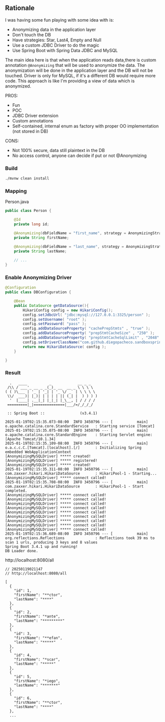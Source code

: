 ## Rationale

I was having some fun playing with some idea with is:

* Anonymizing data in the application layer
* Don't touch the DB
* Have strategies: Star, Last4, Empty and Null
* Use a custom JDBC Driver to do the magic
* Use Spring Boot with Spring Data JDBC and MySQL

The main idea here is that when the application reads data,there is custom annotation `@Anonymizing` that will be used to anonymize the data. The anonymization will be done in the application layer and the DB will not be touched.
Driver is only for MySQL, if it's a different DB would require more code. This approach
is like I'm providing a view of data which is anonymized.

PROS:

* Fun
* POC
* JDBC Driver extension
* Custom annotations
* Self-contained, internal enum as factory with proper OO implementation (not stored in DB)

CONS:

* Not 100% secure, data still plaintext in the DB
* No access control, anyone can decide if put or not @Anonymizing

### Build

```bash
./mvnw clean install
```

### Mapping

Person.java
```Java
public class Person {

    @Id
    private long id;

    @Anonymizing(dbFieldName = "first_name", strategy = AnonymizingStrategy.LAST4)
    private String firstName;

    @Anonymizing(dbFieldName = "last_name", strategy = AnonymizingStrategy.STAR)
    private String lastName;
 
    // ...
}
```

### Enable Anonymizing Driver

```Java 
@Configuration
public class DBConfiguration {

    @Bean
    public DataSource getDataSource(){
        HikariConfig config = new HikariConfig();
        config.setJdbcUrl( "jdbc:mysql://127.0.0.1:3325/person" );
        config.setUsername( "root" );
        config.setPassword( "pass" );
        config.addDataSourceProperty( "cachePrepStmts" , "true" );
        config.addDataSourceProperty( "prepStmtCacheSize" , "250" );
        config.addDataSourceProperty( "prepStmtCacheSqlLimit" , "2048" );
        config.setDriverClassName("com.github.diegopacheco.sandboxspring.driver.infra.AnonymizingMySQLDriver");
        return new HikariDataSource( config );
    }

}
```

### Result

```
  .   ____          _            __ _ _
 /\\ / ___'_ __ _ _(_)_ __  __ _ \ \ \ \
( ( )\___ | '_ | '_| | '_ \/ _` | \ \ \ \
 \\/  ___)| |_)| | | | | || (_| |  ) ) ) )
  '  |____| .__|_| |_|_| |_\__, | / / / /
 =========|_|==============|___/=/_/_/_/

 :: Spring Boot ::                (v3.4.1)

2025-01-19T02:15:35.073-08:00  INFO 3450796 --- [           main] o.apache.catalina.core.StandardService   : Starting service [Tomcat]
2025-01-19T02:15:35.075-08:00  INFO 3450796 --- [           main] o.apache.catalina.core.StandardEngine    : Starting Servlet engine: [Apache Tomcat/10.1.34]
2025-01-19T02:15:35.109-08:00  INFO 3450796 --- [           main] o.a.c.c.C.[Tomcat].[localhost].[/]       : Initializing Spring embedded WebApplicationContext
[AnonymizingMySQLDriver] ***** created!
[AnonymizingMySQLDriver] ***** registered!
[AnonymizingMySQLDriver] ***** created!
2025-01-19T02:15:35.311-08:00  INFO 3450796 --- [           main] com.zaxxer.hikari.HikariDataSource       : HikariPool-1 - Starting...
[AnonymizingMySQLDriver] ***** connect called!
2025-01-19T02:15:35.708-08:00  INFO 3450796 --- [           main] com.zaxxer.hikari.HikariDataSource       : HikariPool-1 - Start completed.
[AnonymizingMySQLDriver] ***** connect called!
[AnonymizingMySQLDriver] ***** connect called!
[AnonymizingMySQLDriver] ***** connect called!
[AnonymizingMySQLDriver] ***** connect called!
[AnonymizingMySQLDriver] ***** connect called!
[AnonymizingMySQLDriver] ***** connect called!
[AnonymizingMySQLDriver] ***** connect called!
[AnonymizingMySQLDriver] ***** connect called!
[AnonymizingMySQLDriver] ***** connect called!
2025-01-19T02:15:36.689-08:00  INFO 3450796 --- [           main] org.reflections.Reflections              : Reflections took 39 ms to scan 1 urls, producing 3 keys and 8 values
Spring Boot 3.4.1 up and running! 
DB Loader done. 
```

http://localhost:8080/all
```
// 20250119021147
// http://localhost:8080/all

[
  {
    "id": 1,
    "firstName": "**ctor",
    "lastName": "****"
  },
  {
    "id": 2,
    "firstName": "*ante",
    "lastName": "*********"
  },
  {
    "id": 3,
    "firstName": "**efan",
    "lastName": "*****"
  },
  {
    "id": 4,
    "firstName": "*scar",
    "lastName": "*****"
  },
  {
    "id": 5,
    "firstName": "*iego",
    "lastName": "*******"
  },
  {
    "id": 6,
    "firstName": "**ctor",
    "lastName": "****"
  },
  ...
```